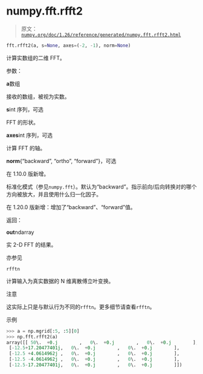 # numpy.fft.rfft2

> 原文：[`numpy.org/doc/1.26/reference/generated/numpy.fft.rfft2.html`](https://numpy.org/doc/1.26/reference/generated/numpy.fft.rfft2.html)

```py
fft.rfft2(a, s=None, axes=(-2, -1), norm=None)
```

计算实数组的二维 FFT。

参数：

**a**数组

接收的数组，被视为实数。

**s**int 序列，可选

FFT 的形状。

**axes**int 序列，可选

计算 FFT 的轴。

**norm**{“backward”, “ortho”, “forward”}，可选

在 1.10.0 版新增。

标准化模式（参见`numpy.fft`）。默认为“backward”。指示前向/后向转换对的哪个方向被放大，并且使用什么归一化因子。

在 1.20.0 版新增：增加了“backward”、“forward”值。

返回：

**out**ndarray

实 2-D FFT 的结果。

亦参见

`rfftn`

计算输入为真实数据的 N 维离散傅立叶变换。

注意

这实际上只是与默认行为不同的`rfftn`。更多细节请查看`rfftn`。

示例

```py
>>> a = np.mgrid[:5, :5][0]
>>> np.fft.rfft2(a)
array([[ 50\.  +0.j        ,   0\.  +0.j        ,   0\.  +0.j        ],
 [-12.5+17.20477401j,   0\.  +0.j        ,   0\.  +0.j        ],
 [-12.5 +4.0614962j ,   0\.  +0.j        ,   0\.  +0.j        ],
 [-12.5 -4.0614962j ,   0\.  +0.j        ,   0\.  +0.j        ],
 [-12.5-17.20477401j,   0\.  +0.j        ,   0\.  +0.j        ]]) 
```
